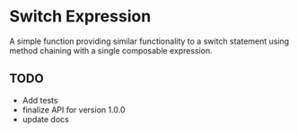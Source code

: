 # Switch Expression
A simple function providing similar functionality to a switch statement using method chaining with a single composable expression. 

## TODO
* Add tests
* finalize API for version 1.0.0
* update docs